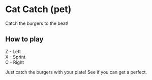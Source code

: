 # Cat Catch (pet)

Catch the burgers to the beat!

## How to play

Z - Left\
X - Sprint\
C - Right

Just catch the burgers with your plate! See if you can get a perfect.
